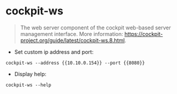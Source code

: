 # cockpit-ws

> The web server component of the cockpit web-based server management interface.
> More information: <https://cockpit-project.org/guide/latest/cockpit-ws.8.html>.

- Set custom ip address and port:

`cockpit-ws --address {{10.10.0.154}} --port {{8080}}`

- Display help:

`cockpit-ws --help`
